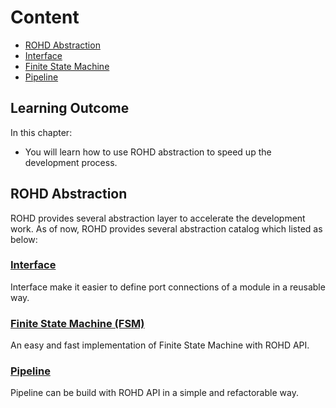 # Content

- [ROHD Abstraction](#rohd-abstraction)
- [Interface](#interface)
- [Finite State Machine](#finite-state-machine-fsm)
- [Pipeline](#pipeline)

## Learning Outcome

In this chapter:

- You will learn how to use ROHD abstraction to speed up the development process.

## ROHD Abstraction

ROHD provides several abstraction layer to accelerate the development work. As of now, ROHD provides several abstraction catalog which listed as below:

### [Interface](01_interface.md)

Interface make it easier to define port connections of a module in a reusable way.

### [Finite State Machine (FSM)](02_finite_state_machine.md)

An easy and fast implementation of Finite State Machine with ROHD API.

### [Pipeline](03_pipeline.md)

Pipeline can be build with ROHD API in a simple and refactorable way.
